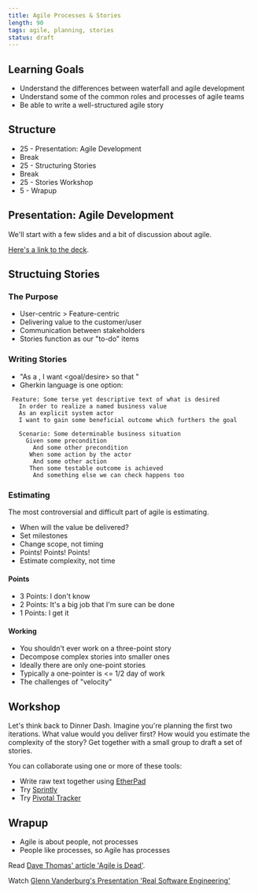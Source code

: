 ```yaml
---
title: Agile Processes & Stories
length: 90
tags: agile, planning, stories
status: draft
---
```


## Learning Goals

* Understand the differences between waterfall and agile development
* Understand some of the common roles and processes of agile teams
* Be able to write a well-structured agile story

## Structure

* 25 - Presentation: Agile Development
* Break
* 25 - Structuring Stories
* Break
* 25 - Stories Workshop
* 5 - Wrapup

## Presentation: Agile Development

We'll start with a few slides and a bit of discussion about agile.

[Here's a link to the deck](https://www.dropbox.com/sh/e833eu3q0796sk3/AACPBI0_xL8Hcxt_RA5x1nofa?dl=0).

## Structuing Stories

### The Purpose

* User-centric > Feature-centric
* Delivering value to the customer/user
* Communication between stakeholders
* Stories function as our "to-do" items

### Writing Stories

* "As a <role>, I want <goal/desire> so that <benefit>"
* Gherkin language is one option:

```
 Feature: Some terse yet descriptive text of what is desired
   In order to realize a named business value
   As an explicit system actor
   I want to gain some beneficial outcome which furthers the goal

   Scenario: Some determinable business situation
     Given some precondition
       And some other precondition
      When some action by the actor
       And some other action
      Then some testable outcome is achieved
       And something else we can check happens too
```

### Estimating

The most controversial and difficult part of agile is estimating.

* When will the value be delivered?
* Set milestones
* Change scope, not timing
* Points! Points! Points!
* Estimate complexity, not time

#### Points

* 3 Points: I don't know
* 2 Points: It's a big job that I'm sure can be done
* 1 Points: I get it

#### Working

* You shouldn't ever work on a three-point story
* Decompose complex stories into smaller ones
* Ideally there are only one-point stories
* Typically a one-pointer is <= 1/2 day of work
* The challenges of "velocity"

## Workshop

Let's think back to Dinner Dash. Imagine you're planning the first two iterations.
What value would you deliver first? How would you estimate the complexity of
the story? Get together with a small group to draft a set of stories.

You can collaborate using one or more of these tools:

* Write raw text together using [EtherPad](https://etherpad.mozilla.org/)
* Try [Sprintly](https://sprint.ly/)
* Try [Pivotal Tracker](http://www.pivotaltracker.com/)

## Wrapup

* Agile is about people, not processes
* People like processes, so Agile has processes

Read [Dave Thomas' article 'Agile is Dead'](http://pragdave.me/blog/2014/03/04/time-to-kill-agile/).

Watch [Glenn Vanderburg's Presentation 'Real Software Engineering'](http://www.confreaks.com/videos/282-lsrc2010-real-software-engineering)
